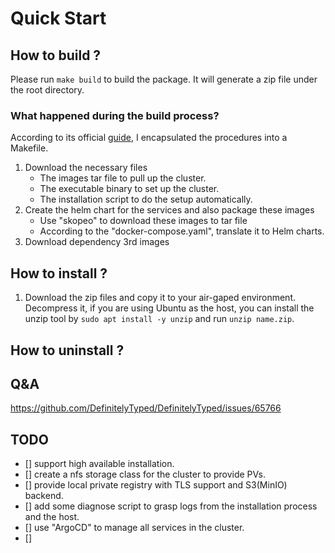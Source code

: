 # Quick Start


## How to build ?
Please run `make build` to build the package. It will generate a zip file under the root directory.

### What happened during the build process?
According to its official [guide](https://docs.k3s.io/installation/airgap), I encapsulated the procedures into a Makefile.
1. Download the necessary files
    - The images tar file to pull up the cluster.
    - The executable binary to set up the cluster.
    - The installation script to do the setup automatically.
2. Create the helm chart for the services and also package these images
   - Use "skopeo" to download these images to tar file
   - According to the "docker-compose.yaml", translate it to Helm charts.
3. Download dependency 3rd images

## How to install ?
1. Download the zip files and copy it to your air-gaped environment. Decompress it, if you are using Ubuntu as the host, you
can install the unzip tool by `sudo apt install -y unzip` and run `unzip name.zip`.


## How to uninstall ?


## Q&A
https://github.com/DefinitelyTyped/DefinitelyTyped/issues/65766


## TODO
- [] support high available installation.
- [] create a nfs storage class for the cluster to provide PVs.
- [] provide local private registry with TLS support and S3(MinIO) backend.
- [] add some diagnose script to grasp logs from the installation process and the host.
- [] use "ArgoCD" to manage all services in the cluster.
- [] 
